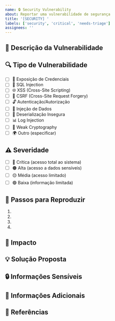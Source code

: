 ```yaml
---
name: 🔒 Security Vulnerability
about: Reportar uma vulnerabilidade de segurança
title: '[SECURITY] '
labels: ['security', 'critical', 'needs-triage']
assignees: ''
---
```


## 🚨 Descrição da Vulnerabilidade
<!-- Descreva a vulnerabilidade de segurança encontrada -->

## 🔍 Tipo de Vulnerabilidade
- [ ] 🔐 Exposição de Credenciais
- [ ] 💉 SQL Injection
- [ ] 🌐 XSS (Cross-Site Scripting)
- [ ] 🚫 CSRF (Cross-Site Request Forgery)
- [ ] 🔓 Autenticação/Autorização
- [ ] 📡 Injeção de Dados
- [ ] 🔄 Deserialização Insegura
- [ ] 📊 Log Injection
- [ ] 🔑 Weak Cryptography
- [ ] 🌍 Outro (especificar)

## ⚠️ Severidade
- [ ] 🔴 Crítica (acesso total ao sistema)
- [ ] 🟠 Alta (acesso a dados sensíveis)
- [ ] 🟡 Média (acesso limitado)
- [ ] 🟢 Baixa (informação limitada)

## 🔄 Passos para Reproduzir
1. 
2. 
3. 
4. 

## 🎯 Impacto
<!-- Descreva o potencial impacto desta vulnerabilidade -->

## 💡 Solução Proposta
<!-- Se você tem uma ideia de como corrigir -->

## 🔒 Informações Sensíveis
<!-- 
IMPORTANTE: NÃO inclua informações sensíveis como:
- Credenciais reais
- Chaves de API
- Senhas
- Tokens
- Dados pessoais
-->

## 📝 Informações Adicionais
<!-- Qualquer outra informação relevante -->

## 🔗 Referências
<!-- Links para CVE, documentação de segurança, etc. -->
